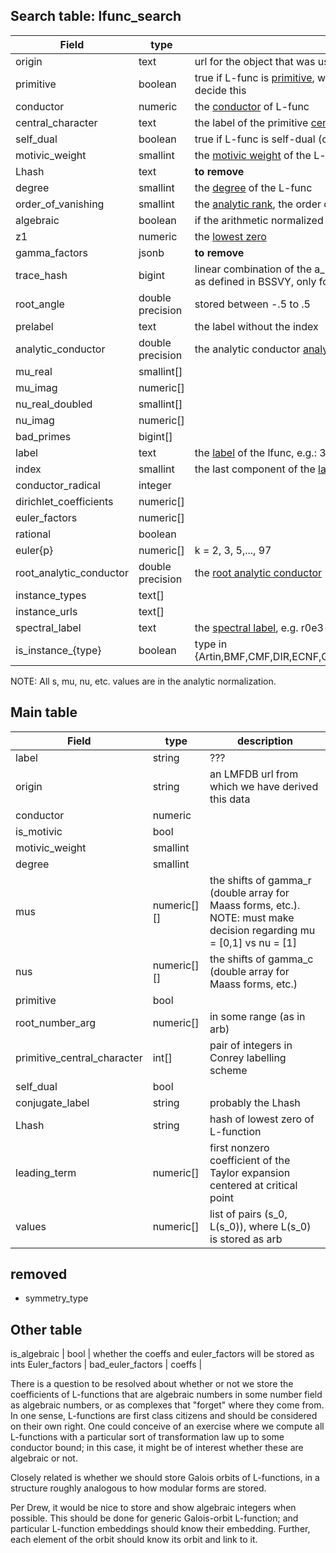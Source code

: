 
Search table: lfunc_search
--------------------------

| Field | type | description |
|----------|    ------     | ----- |
origin                        |text                | url for the object that was use to generated this data
primitive                     |boolean             | true if L-func is [primitive], we use the second moment in many instances to decide this
conductor                     |numeric             | the [conductor] of L-func
central_character             |text                | the label of the primitive [central character](https://beta.lmfdb.org/knowledge/show/lfunction.central_character)
self_dual                     |boolean             | true if L-func is self-dual (coeff field is totally real)
motivic_weight                |smallint            | the [motivic weight] of the L-func 
Lhash                         |text                | **to remove**
degree                        |smallint            | the [degree] of the L-func
order_of_vanishing            |smallint            | the [analytic rank], the order of vanishing at its central point
algebraic                     |boolean             | if the arithmetic normalized Dirichlet coefficients are algebraic numbers
z1                            |numeric             | the [lowest zero]
gamma_factors                 |jsonb               | **to remove**
trace_hash                    |bigint              | linear combination of the a_p between 2^12 and 2^13 reduced mod 2^61-1 as defined in BSSVY, only for rational L-functions
root_angle                    |double precision    | stored between -.5 to .5
prelabel                      |text                | the label without the index
analytic_conductor            |double precision    | the analytic conductor [analytic conductor]
mu_real                       |smallint[]          | 
mu_imag                       |numeric[]           |
nu_real_doubled               |smallint[]          |
nu_imag                       |numeric[]           |
bad_primes                    |bigint[]            |
label                         |text                | the [label] of the lfunc, e.g.: 3-1-1.1-r0e3-p4.23p33.33m37.56-0
index                         |smallint            | the last component of the [label]
conductor_radical             |integer             |
dirichlet_coefficients        |numeric[]           |
euler_factors                 |numeric[]           |
rational                      |boolean             |
euler{p}                      |numeric[]           | k = 2, 3, 5,..., 97
root_analytic_conductor       |double precision    | the [root analytic conductor]
instance_types                |text[]              |
instance_urls                 |text[]              |
spectral_label                |text                | the [spectral label], e.g. r0e3-p4.23p33.33m37.56
is_instance_{type}            |boolean             | type in {Artin,BMF,CMF,DIR,ECNF,G2Q,HMF,MaassGL3,MaassGL4,MaassGSp4,NF}

[label]: https://beta.lmfdb.org/knowledge/show/lfunction.label
[spectral label]: https://beta.lmfdb.org/knowledge/show/lfunction.spectral_label
[analytic rank]: https://beta.lmfdb.org/knowledge/show/lfunction.analytic_rank
[lowest zero]: https://beta.lmfdb.org/knowledge/show/lfunction.zeros
[degree]: https://beta.lmfdb.org/knowledge/show/lfunction.degree
[primitive]: https://beta.lmfdb.org/knowledge/show/lfunction.primitive
[conductor]: https://beta.lmfdb.org/knowledge/show/lfunction.conductor
[motivic weight]: https://beta.lmfdb.org/knowledge/show/lfunction.motivic_weight
[analytic conductor]: https://beta.lmfdb.org/knowledge/show/lfunction.analytic_conductor
[root analytic conductor]: https://beta.lmfdb.org/knowledge/show/lfunction.roo_analytic_conductor


NOTE: All s, mu, nu, etc. values are in the analytic normalization.



Main table
----------

| Field | type | description |
|----------|    ------     | ----- |
label | string | ???
origin | string | an LMFDB url from which we have derived this data
conductor | numeric
is_motivic | bool
motivic_weight | smallint
degree | smallint
mus | numeric[][] | the shifts of gamma_r (double array for Maass forms, etc.). NOTE: must make decision regarding mu = [0,1] vs nu = [1]
nus | numeric[][] | the shifts of gamma_c (double array for Maass forms, etc.)
primitive | bool |
root_number_arg | numeric[] | in some range (as in arb)
primitive_central_character | int[] | pair of integers in Conrey labelling scheme
self_dual | bool |
conjugate_label | string | probably the Lhash
Lhash | string | hash of lowest zero of L-function
leading_term | numeric[] | first nonzero coefficient of the Taylor expansion centered at critical point
values | numeric[] | list of pairs (s_0, L(s_0)), where L(s_0) is stored as arb


## removed
 - symmetry_type


Other table
-----------
is_algebraic | bool | whether the coeffs and euler_factors will be stored as ints
Euler_factors |
bad_euler_factors |
coeffs |


There is a question to be resolved about whether or not we store the coefficients of L-functions that
are algebraic numbers in some number field as algebraic numbers, or as complexes that "forget" where
they come from. In one sense, L-functions are first class citizens and should be considered on their
own right. One could conceive of an exercise where we compute all L-functions with a particular sort
of transformation law up to some conductor bound; in this case, it might be of interest whether these
are algebraic or not.

Closely related is whether we should store Galois orbits of L-functions, in a structure roughly
analogous to how modular forms are stored.

Per Drew, it would be nice to store and show algebraic integers when possible. This should be done
for generic Galois-orbit L-function; and particular L-function embeddings should know their embedding.
Further, each element of the orbit should know its orbit and link to it.


